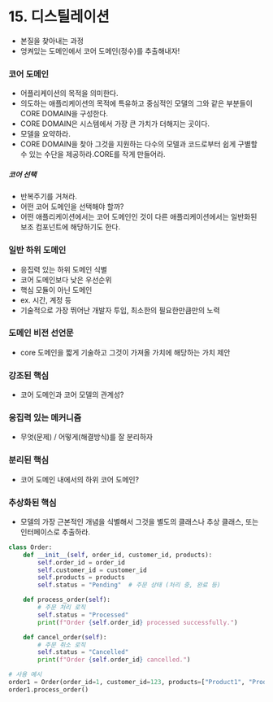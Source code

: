 # 15. 디스틸레이션

- 본질을 찾아내는 과정
- 엉켜있는 도메인에서 코어 도메인(정수)를 추출해내자!

### 코어 도메인

- 어플리케이션의 목적을 의미한다.
- 의도하는 애플리케이션의 목적에 특유하고 중심적인 모댈의 그와 같은 부분들이 CORE DOMAIN을 구성한다.
- CORE DOMAIN은 시스템에서 가장 큰 가치가 더해지는 곳이다.
- 모델을 요약하라.
- CORE DOMAIN을 찾아 그것을 지원하는 다수의 모델과 코드로부터 쉽게 구별할 수 있는 수단을 제공하라.CORE를 작게 만들어라.

##### 코어 선택

- 반복주기를 거쳐라.
- 어떤 코어 도메인을 선택해야 할까?
- 어떤 애플리케이션에서는 코어 도메인인 것이 다른 애플리케이션에서는 일반화된 보조 컴포넌트에 해당하기도 한다.

### 일반 하위 도메인

- 응집력 있는 하위 도메인 식별
- 코어 도메인보다 낮은 우선순위
- 핵심 모듈이 아닌 도메인
- ex. 시간, 계정 등
- 기술적으로 가장 뛰어난 개발자 투입, 최소한의 필요한만큼만의 노력

### 도메인 비전 선언문

- core 도메인을 짧게 기술하고 그것이 가져올 가치에 해당하는 가치 제안

### 강조된 핵심

- 코어 도메인과 코어 모델의 관계성?

### 응집력 있는 메커니즘

- 무엇(문제) / 어떻게(해결방식)를 잘 분리하자

### 분리된 핵심

- 코어 도메인 내에서의 하위 코어 도메인?

### 추상화된 핵심

- 모델의 가장 근본적인 개념을 식별해서 그것을 별도의 클래스나 추상 클래스, 또는 인터페이스로 추출하라.

```python
class Order:
    def __init__(self, order_id, customer_id, products):
        self.order_id = order_id
        self.customer_id = customer_id
        self.products = products
        self.status = "Pending"  # 주문 상태 (처리 중, 완료 등)

    def process_order(self):
        # 주문 처리 로직
        self.status = "Processed"
        print(f"Order {self.order_id} processed successfully.")

    def cancel_order(self):
        # 주문 취소 로직
        self.status = "Cancelled"
        print(f"Order {self.order_id} cancelled.")

# 사용 예시
order1 = Order(order_id=1, customer_id=123, products=["Product1", "Product2"])
order1.process_order()
```
